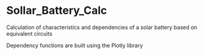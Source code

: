 # Sollar_Battery_Calc
Calculation of characteristics and dependencies of a solar battery based on equivalent circuits

Dependency functions are built using the Plotly library
